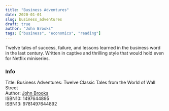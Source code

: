 ```yaml
---
title: "Business Adventures"
date: 2020-01-01
slug: business_adventures
draft: true
author: "John Brooks"
tags: ["business", "economics", "reading"]
---
```


Twelve tales of success, failure, and lessons learned in the business word in
the last century. Written in captive and thrilling style that would hold even
for Netflix miniseries.

### Info

Title: Business Adventures: Twelve Classic Tales from the World of Wall Street\
Author: [John Brooks](https://en.wikipedia.org/wiki/John_Brooks_(writer))\
ISBN10: 1497644895\
ISBN13: 9781497644892
